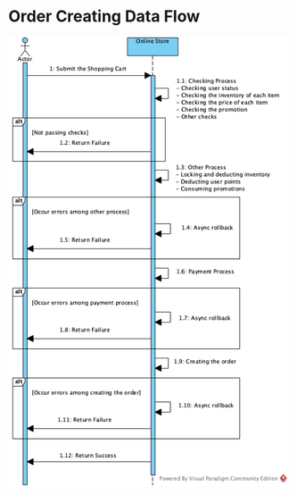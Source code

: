# Order Creating Data Flow

![Order Creating Data Flow](<../../.gitbook/assets/Data Flow - Order Creating.jpg>)
